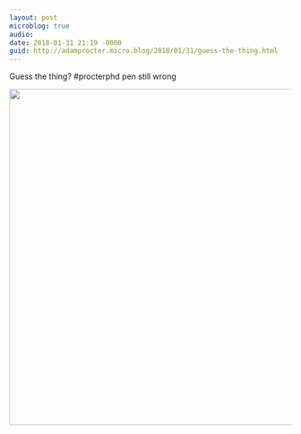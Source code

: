 ```yaml
---
layout: post
microblog: true
audio: 
date: 2018-01-31 21:19 -0000
guid: http://adamprocter.micro.blog/2018/01/31/guess-the-thing.html
---
```

Guess the thing? #procterphd pen still wrong

<img src="http://discursive.adamprocter.co.uk/uploads/2018/7844ec81f6.jpg" width="600" height="600" />
